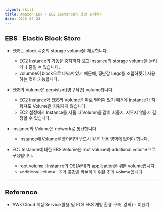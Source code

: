 ```yaml
---
layout: skill
title: Amazon EBS - EC2 Instance의 용량 관리하기
date: 2023-07-23
---
```



## EBS : Elastic Block Store

- EBS는 block 수준의 storage volume을 제공합니다.
    - EC2 Instance의 가동을 중지하지 않고 Instance의 storage volume을 늘리거나 줄일 수 있습니다.
    - volumne이 block으로 나눠져 있기 때문에, 장난감 Lego를 조립하듯이 사용하는 것이 가능합니다.

- EBS의 Volume은 persistant(영구적인) volume입니다.
    - EC2 Instance와 EBS의 Volume은 따로 떨어져 있기 때문에 Instance가 지워져도 Volume은 지워지지 않습니다.
    - EC2 설정에서 Instance를 지울 때 Volumn을 같이 지울지, 지우지 않을지 결정할 수 있습니다.

- Instance와 Volume은 network로 통신합니다.
    - Instance에 Volume을 붙이려면 반드시 같은 가용 영역에 있어야 합니다.

- EC2 Instance에 대한 EBS Volume은 root volume과 additional volume으로 구성됩니다.
    - root volume : Instance의 OS(AMI)와 application을 위한 volume입니다.
    - additional volume : 추가 공간을 확보하기 위한 추가 volume입니다.


---


## Reference

- AWS Cloud 핵심 Service 활용 및 ECS EKS 개발 환경 구축 (강의) - 이한기
